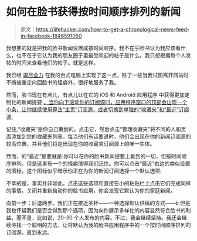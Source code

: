 # 如何在脸书获得按时间顺序排列的新闻

> 原文：<https://lifehacker.com/how-to-get-a-chronological-news-feed-in-facebook-1846591050>

我想要的就是把我的脸书新闻设置成按时间顺序。我不在乎脸书认为我应该看什么，也不在乎它认为我的朋友圈子里最受欢迎的帖子是什么。我只想根据每个人发帖的时间来查看他们的帖子。就是这样。



我已经 [竭尽全力](https://lifehacker.com/how-to-force-a-chronological-feed-in-facebooks-new-desi-1842426847) 在我的台式电脑上实现了这一点，除了一些当我试图离开网站时不断被重定向回脸书的怪癖外，很好地服务了我。

然而，脸书现在有点儿，有点儿让在它的 iOS 和 Android 应用程序 中获得更加定制化的新闻提要 [。当你向下滚动你的订阅源时，应用程序窗口的顶部会出现一个小条，让你继续使用算法“主页”订阅源，或者切换到单独的“收藏夹”和“最近”订阅源:](https://nickclegg.medium.com/you-and-the-algorithm-it-takes-two-to-tango-7722b19aa1c2)

记住,“收藏夹”是你自己策划的。点击它，然后点击“管理收藏夹”将不同的人和页面添加到您的收藏夹列表。每当他们有话要说时，他们会出现在你的新闻订阅源的较高位置，并且他们将是出现在你的收藏夹订阅源上的唯一实体。

然而，的“最近”提要就是:你可以在你的脸书新闻提要上看到的一切，但按时间顺序排列。但是这里有一个的怪癖值得我们记住。你可以点击“最近”右边的类似设置的图标，这个图标似乎暗示你正在为你的新闻订阅选择一个默认选项:

不幸的是，事实并非如此。点击这些选项和直接在小的粘贴栏上点击它们完成同样的事情。关闭并重新启动你的脸书应用，你会发现它默认为你的家庭新闻。

向前一步；后退两步。我们正在接近圣杯——一种选择默认供稿的方式——b 但是我也怀疑我们是否会得到那个选项，因为向你展示多样化的内容显然符合脸书的利益，而不是，比如说，20-30 个人发布的内容。不过，我会继续坚持。我还会继续寻找一个聪明的方法，让将默认为我的脸书应用程序中的一个按时间顺序排列的订阅源，直到永远。